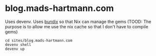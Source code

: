 # blog.mads-hartmann.com

Uses devenv. Uses [bundix](https://github.com/nix-community/bundix) so that Nix can manage the gems (TOOD: The purpose is to allow me use the nix cache so that I don't have to compile gems)

```
cd sites/blog.mads-hartmann.com
devenv shell
devenv up
```
